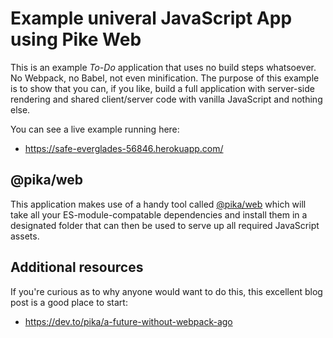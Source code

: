 # Example univeral JavaScript App using Pike Web

This is an example *To-Do* application that uses no build steps whatsoever. No Webpack, no Babel, not even minification. The purpose of this example is to show that you can, if you like, build a full application with server-side rendering and shared client/server code with vanilla JavaScript and nothing else. 

You can see a live example running here:

* https://safe-everglades-56846.herokuapp.com/

## @pika/web

This application makes use of a handy tool called [@pika/web](https://github.com/pikapkg/web) which will take all your ES-module-compatable dependencies and install them in a designated folder that can then be used to serve up all required JavaScript assets.

## Additional resources

If you're curious as to why anyone would want to do this, this excellent blog post is a good place to start:

* https://dev.to/pika/a-future-without-webpack-ago